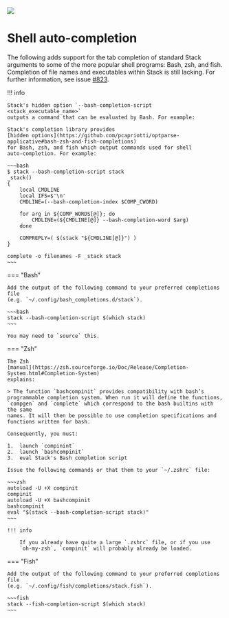 <div class="hidden-warning"><a href="https://docs.haskellstack.org/"><img src="https://cdn.jsdelivr.net/gh/commercialhaskell/stack/doc/img/hidden-warning.svg"></a></div>

# Shell auto-completion

The following adds support for the tab completion of standard Stack arguments to
some of the more popular shell programs: Bash, zsh, and fish. Completion of file
names and executables within Stack is still lacking. For further information,
see issue [#823](https://github.com/commercialhaskell/stack/issues/832).

!!! info

    Stack's hidden option `--bash-completion-script <stack_executable_name>`
    outputs a command that can be evaluated by Bash. For example:

    Stack's completion library provides
    [hidden options](https://github.com/pcapriotti/optparse-applicative#bash-zsh-and-fish-completions)
    for Bash, zsh, and fish which output commands used for shell
    auto-completion. For example:

    ~~~bash
    $ stack --bash-completion-script stack
    _stack()
    {
        local CMDLINE
        local IFS=$'\n'
        CMDLINE=(--bash-completion-index $COMP_CWORD)
    
        for arg in ${COMP_WORDS[@]}; do
            CMDLINE=(${CMDLINE[@]} --bash-completion-word $arg)
        done
    
        COMPREPLY=( $(stack "${CMDLINE[@]}") )
    }
    
    complete -o filenames -F _stack stack
    ~~~


=== "Bash"

    Add the output of the following command to your preferred completions file
    (e.g. `~/.config/bash_completions.d/stack`).

    ~~~bash
    stack --bash-completion-script $(which stack)
    ~~~

    You may need to `source` this.

=== "Zsh"

    The Zsh
    [manual](https://zsh.sourceforge.io/Doc/Release/Completion-System.html#Completion-System)
    explains:

    > The function `bashcompinit` provides compatibility with bash’s
    programmable completion system. When run it will define the functions,
    `compgen` and `complete` which correspond to the bash builtins with the same
    names. It will then be possible to use completion specifications and
    functions written for bash.

    Consequently, you must:

    1.  launch `compinint`
    2.  launch `bashcompinit`
    3.  eval Stack's Bash completion script

    Issue the following commands or that them to your `~/.zshrc` file:

    ~~~zsh
    autoload -U +X compinit
    compinit
    autoload -U +X bashcompinit
    bashcompinit
    eval "$(stack --bash-completion-script stack)"
    ~~~

    !!! info

        If you already have quite a large `.zshrc` file, or if you use
        `oh-my-zsh`, `compinit` will probably already be loaded.

=== "Fish"

    Add the output of the following command to your preferred completions file
    (e.g. `~/.config/fish/completions/stack.fish`).

    ~~~fish
    stack --fish-completion-script $(which stack)
    ~~~
